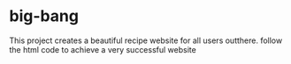 # big-bang
This project creates a beautiful recipe website for all users outthere.
follow the html code to achieve a very successful website